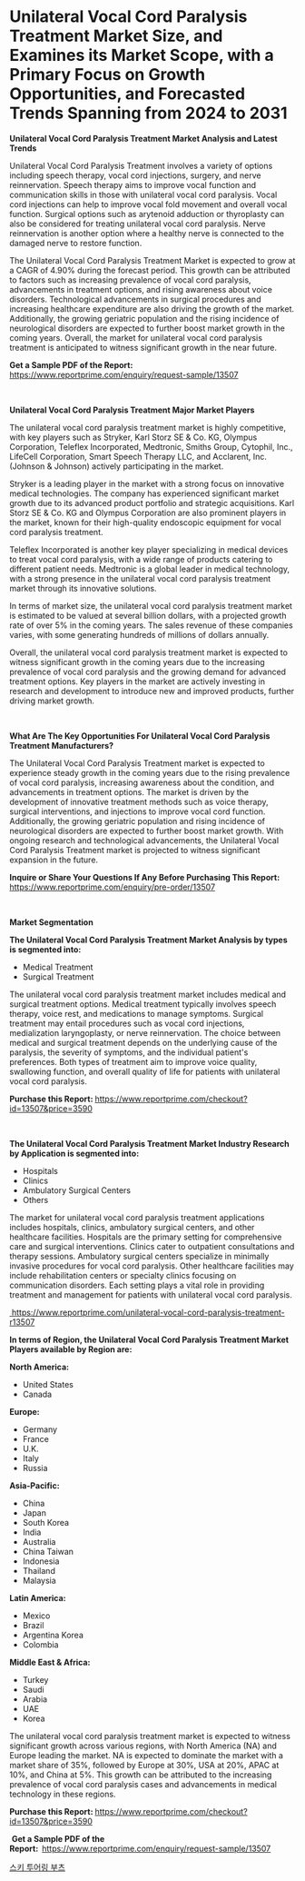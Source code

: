 <p><h1>Unilateral Vocal Cord Paralysis Treatment Market Size, and Examines its Market Scope, with a Primary Focus on Growth Opportunities, and Forecasted Trends Spanning from 2024 to 2031</h1></p><p><strong>Unilateral Vocal Cord Paralysis Treatment Market Analysis and Latest Trends</strong></p>
<p><p>Unilateral Vocal Cord Paralysis Treatment involves a variety of options including speech therapy, vocal cord injections, surgery, and nerve reinnervation. Speech therapy aims to improve vocal function and communication skills in those with unilateral vocal cord paralysis. Vocal cord injections can help to improve vocal fold movement and overall vocal function. Surgical options such as arytenoid adduction or thyroplasty can also be considered for treating unilateral vocal cord paralysis. Nerve reinnervation is another option where a healthy nerve is connected to the damaged nerve to restore function.</p><p>The Unilateral Vocal Cord Paralysis Treatment Market is expected to grow at a CAGR of 4.90% during the forecast period. This growth can be attributed to factors such as increasing prevalence of vocal cord paralysis, advancements in treatment options, and rising awareness about voice disorders. Technological advancements in surgical procedures and increasing healthcare expenditure are also driving the growth of the market. Additionally, the growing geriatric population and the rising incidence of neurological disorders are expected to further boost market growth in the coming years. Overall, the market for unilateral vocal cord paralysis treatment is anticipated to witness significant growth in the near future.</p></p>
<p><strong>Get a Sample PDF of the Report:&nbsp;</strong> <a href="https://www.reportprime.com/enquiry/request-sample/13507">https://www.reportprime.com/enquiry/request-sample/13507</a></p>
<p>&nbsp;</p>
<p><strong>Unilateral Vocal Cord Paralysis Treatment Major Market Players</strong></p>
<p><p>The unilateral vocal cord paralysis treatment market is highly competitive, with key players such as Stryker, Karl Storz SE & Co. KG, Olympus Corporation, Teleflex Incorporated, Medtronic, Smiths Group, Cytophil, Inc., LifeCell Corporation, Smart Speech Therapy LLC, and Acclarent, Inc. (Johnson & Johnson) actively participating in the market.</p><p>Stryker is a leading player in the market with a strong focus on innovative medical technologies. The company has experienced significant market growth due to its advanced product portfolio and strategic acquisitions. Karl Storz SE & Co. KG and Olympus Corporation are also prominent players in the market, known for their high-quality endoscopic equipment for vocal cord paralysis treatment.</p><p>Teleflex Incorporated is another key player specializing in medical devices to treat vocal cord paralysis, with a wide range of products catering to different patient needs. Medtronic is a global leader in medical technology, with a strong presence in the unilateral vocal cord paralysis treatment market through its innovative solutions.</p><p>In terms of market size, the unilateral vocal cord paralysis treatment market is estimated to be valued at several billion dollars, with a projected growth rate of over 5% in the coming years. The sales revenue of these companies varies, with some generating hundreds of millions of dollars annually.</p><p>Overall, the unilateral vocal cord paralysis treatment market is expected to witness significant growth in the coming years due to the increasing prevalence of vocal cord paralysis and the growing demand for advanced treatment options. Key players in the market are actively investing in research and development to introduce new and improved products, further driving market growth.</p></p>
<p>&nbsp;</p>
<p><strong>What Are The Key Opportunities For Unilateral Vocal Cord Paralysis Treatment Manufacturers?</strong></p>
<p><p>The Unilateral Vocal Cord Paralysis Treatment market is expected to experience steady growth in the coming years due to the rising prevalence of vocal cord paralysis, increasing awareness about the condition, and advancements in treatment options. The market is driven by the development of innovative treatment methods such as voice therapy, surgical interventions, and injections to improve vocal cord function. Additionally, the growing geriatric population and rising incidence of neurological disorders are expected to further boost market growth. With ongoing research and technological advancements, the Unilateral Vocal Cord Paralysis Treatment market is projected to witness significant expansion in the future.</p></p>
<p><strong>Inquire or Share Your Questions If Any Before Purchasing This Report:</strong> <a href="https://www.reportprime.com/enquiry/pre-order/13507">https://www.reportprime.com/enquiry/pre-order/13507</a></p>
<p>&nbsp;</p>
<p><strong>Market Segmentation</strong></p>
<p><strong>The Unilateral Vocal Cord Paralysis Treatment Market Analysis by types is segmented into:</strong></p>
<p><ul><li>Medical Treatment</li><li>Surgical Treatment</li></ul></p>
<p><p>The unilateral vocal cord paralysis treatment market includes medical and surgical treatment options. Medical treatment typically involves speech therapy, voice rest, and medications to manage symptoms. Surgical treatment may entail procedures such as vocal cord injections, medialization laryngoplasty, or nerve reinnervation. The choice between medical and surgical treatment depends on the underlying cause of the paralysis, the severity of symptoms, and the individual patient's preferences. Both types of treatment aim to improve voice quality, swallowing function, and overall quality of life for patients with unilateral vocal cord paralysis.</p></p>
<p><strong>Purchase this Report:&nbsp;</strong><a href="https://www.reportprime.com/checkout?id=13507&price=3590">https://www.reportprime.com/checkout?id=13507&price=3590</a></p>
<p>&nbsp;</p>
<p><strong>The Unilateral Vocal Cord Paralysis Treatment Market Industry Research by Application is segmented into:</strong></p>
<p><ul><li>Hospitals</li><li>Clinics</li><li>Ambulatory Surgical Centers</li><li>Others</li></ul></p>
<p><p>The market for unilateral vocal cord paralysis treatment applications includes hospitals, clinics, ambulatory surgical centers, and other healthcare facilities. Hospitals are the primary setting for comprehensive care and surgical interventions. Clinics cater to outpatient consultations and therapy sessions. Ambulatory surgical centers specialize in minimally invasive procedures for vocal cord paralysis. Other healthcare facilities may include rehabilitation centers or specialty clinics focusing on communication disorders. Each setting plays a vital role in providing treatment and management for patients with unilateral vocal cord paralysis.</p></p>
<p><a href="https://www.reportprime.com/unilateral-vocal-cord-paralysis-treatment-r13507">&nbsp;https://www.reportprime.com/unilateral-vocal-cord-paralysis-treatment-r13507</a></p>
<p><strong>In terms of Region, the Unilateral Vocal Cord Paralysis Treatment Market Players available by Region are:</strong></p>
<p>
    <p> <strong> North America: </strong>
        <ul>
            <li>United States</li>
            <li>Canada</li>
        </ul>
        </p> 
    <p> <strong> Europe: </strong>
        <ul>
            <li>Germany</li>
            <li>France</li>
            <li>U.K.</li>
            <li>Italy</li>
            <li>Russia</li>
        </ul>
        </p> 
    <p> <strong> Asia-Pacific: </strong>
        <ul>
            <li>China</li>
            <li>Japan</li>
            <li>South Korea</li>
            <li>India</li>
            <li>Australia</li>
            <li>China Taiwan</li>
            <li>Indonesia</li>
            <li>Thailand</li>
            <li>Malaysia</li>
        </ul>
        </p> 
    <p> <strong> Latin America: </strong>
        <ul>
            <li>Mexico</li>
            <li>Brazil</li>
            <li>Argentina Korea</li>
            <li>Colombia</li>
        </ul>
        </p> 
    <p> <strong> Middle East & Africa: </strong>
        <ul>
            <li>Turkey</li>
            <li>Saudi</li>
            <li>Arabia</li>
            <li>UAE</li>
            <li>Korea</li>
        </ul>
    </p>
    </p>
<p><p>The unilateral vocal cord paralysis treatment market is expected to witness significant growth across various regions, with North America (NA) and Europe leading the market. NA is expected to dominate the market with a market share of 35%, followed by Europe at 30%, USA at 20%, APAC at 10%, and China at 5%. This growth can be attributed to the increasing prevalence of vocal cord paralysis cases and advancements in medical technology in these regions.</p></p>
<p><strong>Purchase this Report: </strong><a href="https://www.reportprime.com/checkout?id=13507&price=3590">https://www.reportprime.com/checkout?id=13507&price=3590</a></p>
<p>&nbsp;<strong>Get a Sample PDF of the Report:&nbsp;&nbsp;</strong><a href="https://www.reportprime.com/enquiry/request-sample/13507">https://www.reportprime.com/enquiry/request-sample/13507</a></p>
<p><strong></strong></p>
<p><p><a href="https://medium.com/@seanturner6262/%EC%8A%A4%ED%82%A4-%ED%88%AC%EC%96%B4%EB%A7%81-%EB%B6%80%EC%B8%A0-%EC%8B%9C%EC%9E%A5-%EB%B6%84%EC%84%9D-cagr-%EC%8B%9C%EC%9E%A5-%EC%84%B8%EB%B6%84%ED%99%94-%EB%B0%8F-%EA%B8%80%EB%A1%9C%EB%B2%8C-%EC%82%B0%EC%97%85-%EA%B0%9C%EC%9A%94-38226a6546d6">스키 투어링 부츠</a></p></p>
